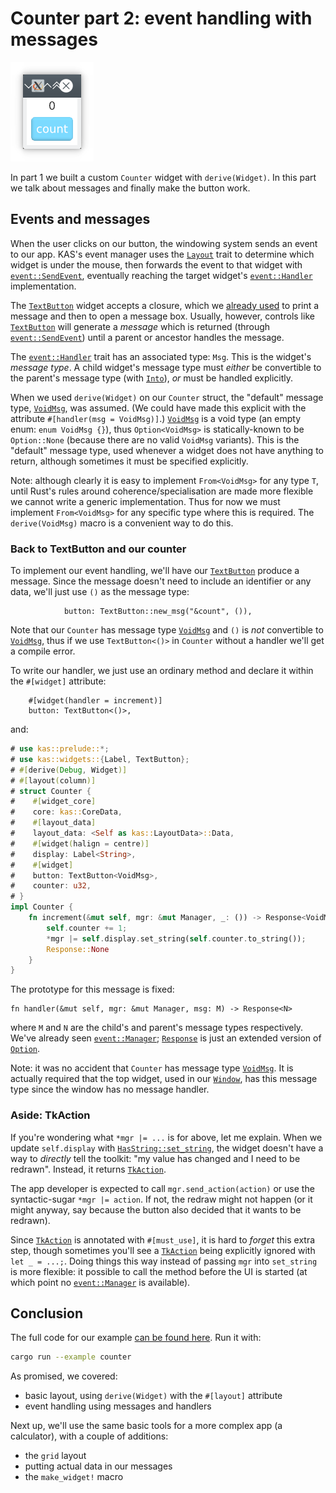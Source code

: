 # Counter part 2: event handling with messages

![Counter](screenshots/counter.png)

In part 1 we built a custom `Counter` widget with `derive(Widget)`. In this
part we talk about messages and finally make the button work.

## Events and messages

When the user clicks on our button, the windowing system sends an event to our
app. KAS's event manager uses the [`Layout`] trait to determine which widget is
under the mouse, then forwards the event to that widget with
[`event::SendEvent`], eventually reaching the target widget's [`event::Handler`]
implementation.

The [`TextButton`] widget accepts a closure, which we
[already used](hello.md#event-handling) to print a message and then to open
a message box. Usually, however, controls like [`TextButton`] will generate a
*message* which is returned (through [`event::SendEvent`]) until a parent or
ancestor handles the message.

The [`event::Handler`] trait has an associated type: `Msg`. This is the widget's
*message type*. A child widget's message type must *either* be convertible to
the parent's message type (with [`Into`]), *or* must be handled explicitly.

When we used `derive(Widget)` on our `Counter` struct, the "default" message
type, [`VoidMsg`], was assumed. (We could have made this explicit with the
attribute `#[handler(msg = VoidMsg)]`.) [`VoidMsg`] is a void type (an empty
enum: `enum VoidMsg {}`), thus `Option<VoidMsg>` is statically-known to be
`Option::None` (because there are no valid `VoidMsg` variants). This is the
"default" message type, used whenever a widget does not have anything to
return, although sometimes it must be specified explicitly.

Note: although clearly it is easy to implement `From<VoidMsg>` for any type `T`,
until Rust's rules around coherence/specialisation are made more flexible we
cannot write a generic implementation. Thus for now we must implement
`From<VoidMsg>` for any specific type where this is required. The
`derive(VoidMsg)` macro is a convenient way to do this.

### Back to TextButton and our counter

To implement our event handling, we'll have our [`TextButton`] produce a
message. Since the message doesn't need to include an identifier or any data,
we'll just use `()` as the message type:
```ignore
            button: TextButton::new_msg("&count", ()),
```

Note that our `Counter` has message type [`VoidMsg`] and `()` is *not*
convertible to [`VoidMsg`], thus if we use `TextButton<()>` in `Counter`
without a handler we'll get a compile error.

To write our handler, we just use an ordinary method and declare it within the
`#[widget]` attribute:
```ignore
    #[widget(handler = increment)]
    button: TextButton<()>,
```
and:
```rust
# use kas::prelude::*;
# use kas::widgets::{Label, TextButton};
# #[derive(Debug, Widget)]
# #[layout(column)]
# struct Counter {
#    #[widget_core]
#    core: kas::CoreData,
#    #[layout_data]
#    layout_data: <Self as kas::LayoutData>::Data,
#    #[widget(halign = centre)]
#    display: Label<String>,
#    #[widget]
#    button: TextButton<VoidMsg>,
#    counter: u32,
# }
impl Counter {
    fn increment(&mut self, mgr: &mut Manager, _: ()) -> Response<VoidMsg> {
        self.counter += 1;
        *mgr |= self.display.set_string(self.counter.to_string());
        Response::None
    }
}
```

The prototype for this message is fixed:
```ignore
fn handler(&mut self, mgr: &mut Manager, msg: M) -> Response<N>
```
where `M` and `N` are the child's and parent's message types respectively.
We've already seen [`event::Manager`]; [`Response`] is just an extended
version of [`Option`].

Note: it was no accident that `Counter` has message type [`VoidMsg`]. It is
actually required that the top widget, used in our [`Window`], has this message
type since the window has no message handler.

### Aside: TkAction

If you're wondering what `*mgr |= ...` is for above, let me explain. When we
update `self.display` with [`HasString::set_string`], the widget doesn't have a
way to *directly* tell the toolkit: "my value has changed and I need to be
redrawn". Instead, it returns [`TkAction`].

The app developer is expected to call `mgr.send_action(action)` or use the
syntactic-sugar `*mgr |= action`. If not, the redraw might not happen (or it
might anyway, say because the button also decided that it wants to be redrawn).

Since [`TkAction`] is annotated with `#[must_use]`, it is hard to *forget* this
extra step, though sometimes you'll see a [`TkAction`] being explicitly ignored
with `let _ = ...;`. Doing things this way instead of passing `mgr` into
`set_string` is more flexible: it possible to call the method before the UI is
started (at which point no [`event::Manager`] is available).


## Conclusion

The full code for our example [can be found here](https://github.com/kas-gui/tutorials/blob/master/examples/counter.rs).
Run it with:
```sh
cargo run --example counter
```

As promised, we covered:

-   basic layout, using `derive(Widget)` with the `#[layout]` attribute
-   event handling using messages and handlers

Next up, we'll use the same basic tools for a more complex app (a calculator),
with a couple of additions:

-   the `grid` layout
-   putting actual data in our messages
-   the `make_widget!` macro


[`HasString::set_string`]: https://docs.rs/kas/latest/kas/class/trait.HasString.html#tymethod.set_string
[`TkAction`]: https://docs.rs/kas/latest/kas/struct.TkAction.html
[`Response`]: https://docs.rs/kas/latest/kas/event/enum.Response.html
[`VoidMsg`]: https://docs.rs/kas/latest/kas/event/enum.VoidMsg.html
[`TextButton`]: https://docs.rs/kas/latest/kas/widget/struct.TextButton.html
[`event::Handler`]: https://docs.rs/kas/latest/kas/event/trait.Handler.html
[`event::SendEvent`]: https://docs.rs/kas/latest/kas/event/trait.SendEvent.html
[`Layout`]: https://docs.rs/kas/latest/kas/trait.Layout.html
[`event::Manager`]: https://docs.rs/kas/latest/kas/event/struct.Manager.html
[`Window`]: https://docs.rs/kas/0.7.0/kas/widget/struct.Window.html
[`Into`]: https://doc.rust-lang.org/std/convert/trait.Into.html
[`Option`]: https://doc.rust-lang.org/std/option/enum.Option.html

